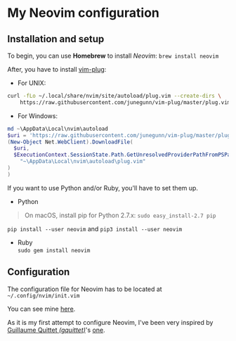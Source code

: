 # My Neovim configuration


## Installation and setup

To begin, you can use **Homebrew** to install _Neovim_:  ```brew install neovim```  

After, you have to install [vim-plug](https://github.com/junegunn/vim-plug):
- For UNIX:
```bash
curl -fLo ~/.local/share/nvim/site/autoload/plug.vim --create-dirs \
    https://raw.githubusercontent.com/junegunn/vim-plug/master/plug.vim
```
- For Windows:
```powershell
md ~\AppData\Local\nvim\autoload
$uri = 'https://raw.githubusercontent.com/junegunn/vim-plug/master/plug.vim'
(New-Object Net.WebClient).DownloadFile(
  $uri,
  $ExecutionContext.SessionState.Path.GetUnresolvedProviderPathFromPSPath(
    "~\AppData\Local\nvim\autoload\plug.vim"
)
)
```

If you want to use Python and/or Ruby, you'll have to set them up.

- Python
> On macOS, install pip for Python 2.7.x: ```sudo easy_install-2.7 pip```

```pip install --user neovim``` and ```pip3 install --user neovim```

-  Ruby  
```sudo gem install neovim```

## Configuration

The configuration file for Neovim has to be located at ```~/.config/nvim/init.vim```

You can see mine [here](init.vim).

As it is my first attempt to configure Neovim, I've been very inspired by [Guillaume Quittet _(gquittet)_](https://github.com/gquittet)'s [one](https://github.com/gquittet/myworld/blob/master/Configurations/neovim/init.vim).
